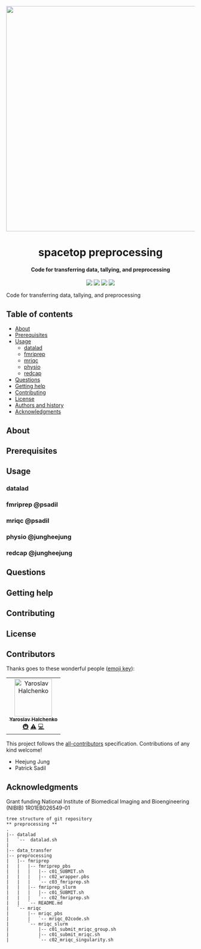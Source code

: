 <p align="center">
<!-- ALL-CONTRIBUTORS-BADGE:START - Do not remove or modify this section -->
<!-- ALL-CONTRIBUTORS-BADGE:END -->

<img src="https://user-images.githubusercontent.com/54367954/195647242-1258eaf4-f838-43ea-b65c-f94dfe005e6b.png" width="600">
    </p>
<h1 align="center">
    spacetop preprocessing
    </h1>
<h4 align="center">
    Code for transferring data, tallying, and preprocessing
    </h4>
<p align="center">
   <a href="https://github.com/badges/shields/graphs/contributors" alt="Contributors">
         <img src="https://img.shields.io/badge/Code-React-informational?style=flat&logo=react&color=61DAFB" /></a>
   <a href="https://github.com/spatialtopology/preprocessing" alt="Backers on Open Collective">
         <img src="https://img.shields.io/badge/status-dev-brightgreen"/></a>
   <a href="https://github.com/spatialtopology/preprocessing">
         <img src="https://img.shields.io/badge/contributions-welcome-orange"></a>
   <a href="https://github.com/git/git-scm.com/blob/main/MIT-LICENSE.txt">
         <img src="https://img.shields.io/badge/license-MIT-blue"></a>
</p>

Code for transferring data, tallying, and preprocessing


Table of contents
-----------------

* [About](#about)
* [Prerequisites](#prerequisites)
* [Usage](#usage)
    *  [datalad](#datalad)
    *  [fmriprep](#fmriprep)
    *  [mriqc](#mriqc)
    *  [physio](#physio)
    *  [redcap](#redcap)
* [Questions](#questions)
* [Getting help](#getting-help)
* [Contributing](#contributing)
* [License](#license)
* [Authors and history](#authors-and-history)
* [Acknowledgments](#acknowledgments)


About
-----------------

Prerequisites
-----------------

Usage
-----------------

### datalad
### fmriprep @psadil
### mriqc @psadil
### physio @jungheejung
### redcap @jungheejung

Questions
-----------------

Getting help
-----------------

Contributing
-----------------

License
-----------------

Contributors
------------------

Thanks goes to these wonderful people ([emoji key](https://allcontributors.org/docs/en/emoji-key)):

<!-- ALL-CONTRIBUTORS-LIST:START - Do not remove or modify this section -->
<!-- prettier-ignore-start -->
<!-- markdownlint-disable -->
<table>
  <tbody>
    <tr>
      <td align="center"><a href="http://www.onerussian.com"><img src="https://avatars.githubusercontent.com/u/39889?v=4?s=100" width="100px;" alt="Yaroslav Halchenko"/><br /><sub><b>Yaroslav Halchenko</b></sub></a><br /><a href="#infra-yarikoptic" title="Infrastructure (Hosting, Build-Tools, etc)">🚇</a> <a href="https://github.com/spatialtopology/preprocessing/commits?author=yarikoptic" title="Tests">⚠️</a> <a href="https://github.com/spatialtopology/preprocessing/commits?author=yarikoptic" title="Code">💻</a></td>
    </tr>
  </tbody>
</table>

<!-- markdownlint-restore -->
<!-- prettier-ignore-end -->

<!-- ALL-CONTRIBUTORS-LIST:END -->

This project follows the [all-contributors](https://github.com/all-contributors/all-contributors) specification. Contributions of any kind welcome!
* Heejung Jung
* Patrick Sadil

Acknowledgments
-----------------
Grant funding National Institute of Biomedical Imaging and Bioengineering (NIBIB) 1R01EB026549-01

```
tree structure of git repository
** preprocessing **
.
|-- datalad
|   `--  datalad.sh
|   
|-- data_transfer
|-- preprocessing
|   |-- fmriprep
|   |   |-- fmriprep_pbs
|   |   |   |-- c01_SUBMIT.sh
|   |   |   |-- c02_wrapper.pbs
|   |   |   `-- c03_fmriprep.sh
|   |   |-- fmriprep_slurm
|   |   |   |-- c01_SUBMIT.sh
|   |   |   `-- c02_fmriprep.sh
|   |   `-- README.md
|   `-- mriqc
|       |-- mriqc_pbs
|       |   `-- mriqc_02code.sh
|       `-- mriqc_slurm
|           |-- c01_submit_mriqc_group.sh
|           |-- c01_submit_mriqc.sh
|           `-- c02_mriqc_singularity.sh
```


